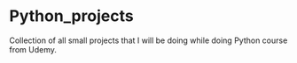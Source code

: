 # Python_projects
Collection of all small projects that I will be doing while doing Python course from Udemy.
